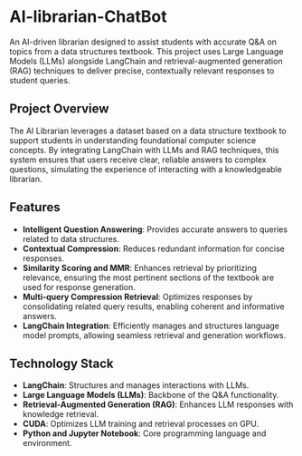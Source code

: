 ﻿# AI-librarian-ChatBot
An AI-driven librarian designed to assist students with accurate Q&A on topics from a data structures textbook. This project uses Large Language Models (LLMs) alongside LangChain and retrieval-augmented generation (RAG) techniques to deliver precise, contextually relevant responses to student queries.

## Project Overview

The AI Librarian leverages a dataset based on a data structure textbook to support students in understanding foundational computer science concepts. By integrating LangChain with LLMs and RAG techniques, this system ensures that users receive clear, reliable answers to complex questions, simulating the experience of interacting with a knowledgeable librarian.

## Features

- **Intelligent Question Answering**: Provides accurate answers to queries related to data structures.
- **Contextual Compression**: Reduces redundant information for concise responses.
- **Similarity Scoring and MMR**: Enhances retrieval by prioritizing relevance, ensuring the most pertinent sections of the textbook are used for response generation.
- **Multi-query Compression Retrieval**: Optimizes responses by consolidating related query results, enabling coherent and informative answers.
- **LangChain Integration**: Efficiently manages and structures language model prompts, allowing seamless retrieval and generation workflows.

## Technology Stack

- **LangChain**: Structures and manages interactions with LLMs.
- **Large Language Models (LLMs)**: Backbone of the Q&A functionality.
- **Retrieval-Augmented Generation (RAG)**: Enhances LLM responses with knowledge retrieval.
- **CUDA**: Optimizes LLM training and retrieval processes on GPU.
- **Python and Jupyter Notebook**: Core programming language and environment.
